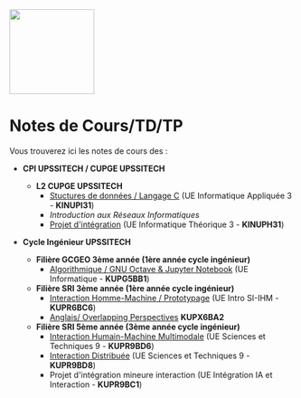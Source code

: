 <img src="https://github.com/truillet/upssitech/blob/master/logo_upssitech.png" width=150>

# Notes de Cours/TD/TP
Vous trouverez ici les notes de cours des :

* **CPI UPSSITECH / CUPGE UPSSITECH**
  * **L2 CUPGE UPSSITECH** 
     * [Stuctures de données / Langage C](https://github.com/truillet/upssitech/tree/master/CUPGE/L2/SDD) (UE Informatique Appliquée 3 - **KINUPI31**)
     * *Introduction aux Réseaux Informatiques*
     * [Projet d'intégration](https://github.com/truillet/upssitech/tree/master/CUPGE/L2/Projet) (UE Informatique Théorique 3 - **KINUPH31**)
 
* **Cycle Ingénieur UPSSITECH** 
   * **Filière GCGEO 3ème année (1ère année cycle ingénieur)**
     * [Algorithmique / GNU Octave & Jupyter Notebook](https://github.com/truillet/upssitech/tree/master/GCGEO/1A) (UE Informatique - **KUPG5BB1**)
   * **Filière SRI 3ème année (1ère année cycle ingénieur)**
     * [Interaction Homme-Machine / Prototypage](https://github.com/truillet/upssitech/blob/master/SRI/1A/README.md)  (UE Intro SI-IHM - **KUPR6BC6**)
     * [Anglais/ Overlapping Perspectives](https://github.com/truillet/upssitech/tree/master/SRI/1A/HMI_Perspectives) **KUPX6BA2**
   * **Filière SRI 5ème année (3ème année cycle ingénieur)**
     * [Interaction Humain-Machine Multimodale](https://github.com/truillet/upssitech/blob/master/SRI/3A/IHM/README.md) (UE Sciences et Techniques 9 - **KUPR9BD6**)
     * [Interaction Distribuée](https://github.com/truillet/upssitech/tree/master/SRI/3A/ID) (UE Sciences et Techniques 9 - **KUPR9BD8**)
     * Projet d'intégration mineure interaction (UE Intégration IA et Interaction - **KUPR9BC1**)

